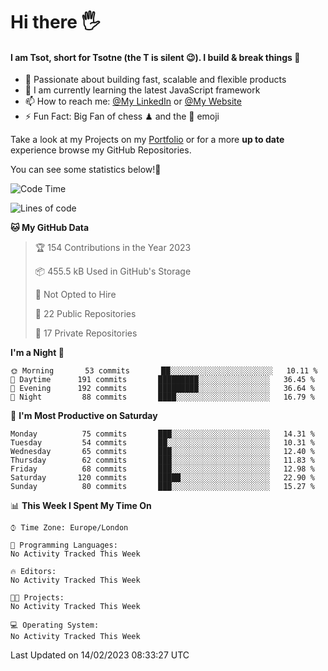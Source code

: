 # Hi there :raised_hand_with_fingers_splayed:
#### I am Tsot, short for Tsotne (the T is silent :wink:). I build & break things :space_invader:
- :telescope: Passionate about building fast, scalable and flexible products
- :seedling: I am currently learning the latest JavaScript framework 
- :mailbox: How to reach me: [@My LinkedIn](https://www.linkedin.com/in/tsotne-gvadzabia/) or [@My Website](https://tsotne.co.uk/contact)
- :zap: Fun Fact: Big Fan of chess ♟ and the 👾 emoji

Take a look at my Projects on my [Portfolio](https://tsotne.co.uk/) or for a more **up to date** experience browse my GitHub Repositories.

You can see some statistics below!:space_invader:
<!--START_SECTION:waka-->
![Code Time](http://img.shields.io/badge/Code%20Time-761%20hrs%202%20mins-blue)

![Lines of code](https://img.shields.io/badge/From%20Hello%20World%20I%27ve%20Written-666%20Thousand%20lines%20of%20code-blue)

**🐱 My GitHub Data** 

> 🏆 154 Contributions in the Year 2023
 > 
> 📦 455.5 kB Used in GitHub's Storage 
 > 
> 🚫 Not Opted to Hire
 > 
> 📜 22 Public Repositories 
 > 
> 🔑 17 Private Repositories  
 > 
**I'm a Night 🦉** 

```text
🌞 Morning       53 commits       ██░░░░░░░░░░░░░░░░░░░░░░░   10.11 % 
🌆 Daytime      191 commits       █████████░░░░░░░░░░░░░░░░   36.45 % 
🌃 Evening      192 commits       █████████░░░░░░░░░░░░░░░░   36.64 % 
🌙 Night         88 commits       ████░░░░░░░░░░░░░░░░░░░░░   16.79 % 

```
📅 **I'm Most Productive on Saturday** 

```text
Monday          75 commits       ███░░░░░░░░░░░░░░░░░░░░░░   14.31 % 
Tuesday         54 commits       ██░░░░░░░░░░░░░░░░░░░░░░░   10.31 % 
Wednesday       65 commits       ███░░░░░░░░░░░░░░░░░░░░░░   12.40 % 
Thursday        62 commits       ███░░░░░░░░░░░░░░░░░░░░░░   11.83 % 
Friday          68 commits       ███░░░░░░░░░░░░░░░░░░░░░░   12.98 % 
Saturday       120 commits       █████░░░░░░░░░░░░░░░░░░░░   22.90 % 
Sunday          80 commits       ███░░░░░░░░░░░░░░░░░░░░░░   15.27 % 

```


📊 **This Week I Spent My Time On** 

```text
⌚︎ Time Zone: Europe/London

💬 Programming Languages: 
No Activity Tracked This Week

🔥 Editors: 
No Activity Tracked This Week

🐱‍💻 Projects: 
No Activity Tracked This Week

💻 Operating System: 
No Activity Tracked This Week

```


 Last Updated on 14/02/2023 08:33:27 UTC
<!--END_SECTION:waka-->

